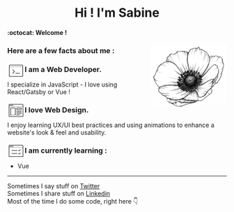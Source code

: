 
<h1 align="center">Hi ! I'm Sabine</h1>

#### :octocat: Welcome !

<img align="right" src="https://github.com/Sabinerobart/Sabinerobart/blob/master/beautiful-anemone.png" alt="Decorative flower" height=150px/>

### Here are a few facts about me :

<img align="left" src="https://github.com/Sabinerobart/Sabinerobart/blob/master/terminal.png" alt="Decorative flower" height=40px/>

### I am a Web Developer. 

I specialize in JavaScript - I love using React/Gatsby or Vue !

<img align="left" src="https://github.com/Sabinerobart/Sabinerobart/blob/master/web-design.png" alt="Decorative flower" height=40px/>

### I love Web Design.
I enjoy learning UX/UI best practices and using animations to enhance a website's look & feel and usability.

<img align="left" src="https://github.com/Sabinerobart/Sabinerobart/blob/master/tester.png" alt="Decorative flower" height=40px/>

### I am currently learning :
- Vue
___

Sometimes I say stuff on [Twitter](https://twitter.com/Sabinerobart)<br/>
Sometimes I share stuff on [Linkedin](https://www.linkedin.com/in/sabinerobart/)<br/>
Most of the time I do some code, right here :point_down:



<!--
**Sabinerobart/Sabinerobart** is a ✨ _special_ ✨ repository because its `README.md` (this file) appears on your GitHub profile.
-->
